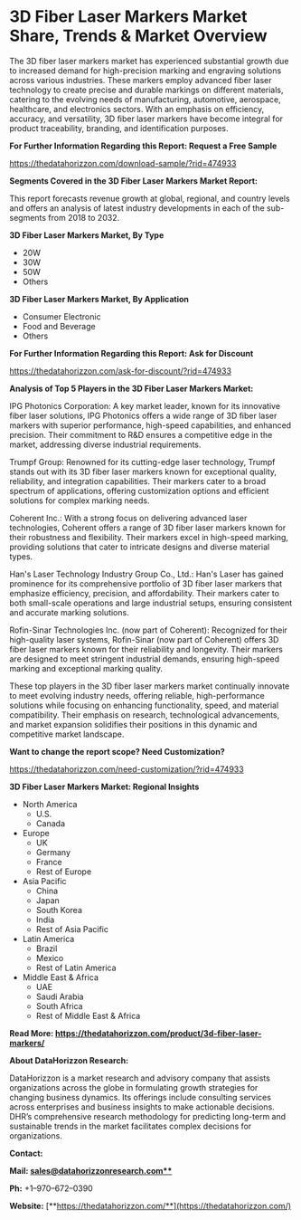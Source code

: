 ﻿# **3D Fiber Laser Markers Market Share, Trends & Market Overview**
The 3D fiber laser markers market has experienced substantial growth due to increased demand for high-precision marking and engraving solutions across various industries. These markers employ advanced fiber laser technology to create precise and durable markings on different materials, catering to the evolving needs of manufacturing, automotive, aerospace, healthcare, and electronics sectors. With an emphasis on efficiency, accuracy, and versatility, 3D fiber laser markers have become integral for product traceability, branding, and identification purposes.

**For Further Information Regarding this Report: Request a Free Sample**

<https://thedatahorizzon.com/download-sample/?rid=474933>

**Segments Covered in the 3D Fiber Laser Markers Market Report:**

This report forecasts revenue growth at global, regional, and country levels and offers an analysis of latest industry developments in each of the sub-segments from 2018 to 2032.

**3D Fiber Laser Markers Market, By Type**

- 20W
- 30W
- 50W
- Others

**3D Fiber Laser Markers Market, By Application**

- Consumer Electronic
- Food and Beverage
- Others

**For Further Information Regarding this Report: Ask for Discount**

<https://thedatahorizzon.com/ask-for-discount/?rid=474933>

**Analysis of Top 5 Players in the 3D Fiber Laser Markers Market:**

IPG Photonics Corporation: A key market leader, known for its innovative fiber laser solutions, IPG Photonics offers a wide range of 3D fiber laser markers with superior performance, high-speed capabilities, and enhanced precision. Their commitment to R&D ensures a competitive edge in the market, addressing diverse industrial requirements.

Trumpf Group: Renowned for its cutting-edge laser technology, Trumpf stands out with its 3D fiber laser markers known for exceptional quality, reliability, and integration capabilities. Their markers cater to a broad spectrum of applications, offering customization options and efficient solutions for complex marking needs.

Coherent Inc.: With a strong focus on delivering advanced laser technologies, Coherent offers a range of 3D fiber laser markers known for their robustness and flexibility. Their markers excel in high-speed marking, providing solutions that cater to intricate designs and diverse material types.

Han's Laser Technology Industry Group Co., Ltd.: Han's Laser has gained prominence for its comprehensive portfolio of 3D fiber laser markers that emphasize efficiency, precision, and affordability. Their markers cater to both small-scale operations and large industrial setups, ensuring consistent and accurate marking solutions.

Rofin-Sinar Technologies Inc. (now part of Coherent): Recognized for their high-quality laser systems, Rofin-Sinar (now part of Coherent) offers 3D fiber laser markers known for their reliability and longevity. Their markers are designed to meet stringent industrial demands, ensuring high-speed marking and exceptional marking quality.

These top players in the 3D fiber laser markers market continually innovate to meet evolving industry needs, offering reliable, high-performance solutions while focusing on enhancing functionality, speed, and material compatibility. Their emphasis on research, technological advancements, and market expansion solidifies their positions in this dynamic and competitive market landscape.

**Want to change the report scope? Need Customization?**

<https://thedatahorizzon.com/need-customization/?rid=474933>

**3D Fiber Laser Markers Market: Regional Insights**

- North America
  - U.S.
  - Canada
- Europe
  - UK
  - Germany
  - France
  - Rest of Europe
- Asia Pacific
  - China
  - Japan
  - South Korea
  - India
  - Rest of Asia Pacific
- Latin America
  - Brazil
  - Mexico
  - Rest of Latin America
- Middle East & Africa
  - UAE
  - Saudi Arabia
  - South Africa
  - Rest of Middle East & Africa

**Read More: https://thedatahorizzon.com/product/3d-fiber-laser-markers/**

**About DataHorizzon Research:**

DataHorizzon is a market research and advisory company that assists organizations across the globe in formulating growth strategies for changing business dynamics. Its offerings include consulting services across enterprises and business insights to make actionable decisions. DHR’s comprehensive research methodology for predicting long-term and sustainable trends in the market facilitates complex decisions for organizations.

**Contact:**

**Mail: [sales@datahorizzonresearch.com**](mailto:sales@datahorizzonresearch.com)**

**Ph:** +1–970–672–0390

**Website:** [**https://thedatahorizzon.com/**](https://thedatahorizzon.com/)

